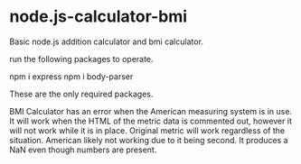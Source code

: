 # node.js-calculator-bmi
Basic node.js addition calculator and bmi calculator.


run the following packages to operate.

npm i express
npm i body-parser

These are the only required packages.

BMI Calculator has an error when the American measuring system is in use. It will work when the HTML of the metric data is commented out, however it will not work while it is in place. Original metric will work regardless of the situation. American likely not working due to it being second. It produces a NaN even though numbers are present.
